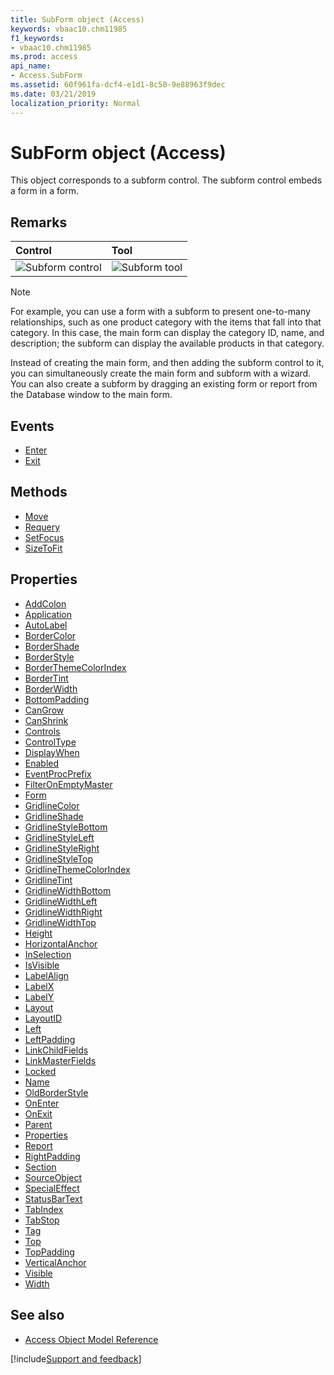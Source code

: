 ```yaml
---
title: SubForm object (Access)
keywords: vbaac10.chm11985
f1_keywords:
- vbaac10.chm11985
ms.prod: access
api_name:
- Access.SubForm
ms.assetid: 60f961fa-dcf4-e1d1-8c50-9e88963f9dec
ms.date: 03/21/2019
localization_priority: Normal
---
```



# SubForm object (Access)

This object corresponds to a subform control. The subform control embeds a form in a form.


## Remarks

|Control|Tool|
|:------|:---|
|![Subform control](../images/t-subfrm_ZA06054004.gif)|![Subform tool](../images/subfrmrp_ZA06044634.gif)|

> [!NOTE]
> For example, you can use a form with a subform to present one-to-many relationships, such as one product category with the items that fall into that category. In this case, the main form can display the category ID, name, and description; the subform can display the available products in that category.

Instead of creating the main form, and then adding the subform control to it, you can simultaneously create the main form and subform with a wizard. You can also create a subform by dragging an existing form or report from the Database window to the main form.
    

## Events

- [Enter](Access.SubForm.Enter.md)
- [Exit](Access.SubForm.Exit.md)

## Methods

- [Move](Access.SubForm.Move.md)
- [Requery](Access.SubForm.Requery.md)
- [SetFocus](Access.SubForm.SetFocus.md)
- [SizeToFit](Access.SubForm.SizeToFit.md)

## Properties

- [AddColon](Access.SubForm.AddColon.md)
- [Application](Access.SubForm.Application.md)
- [AutoLabel](Access.SubForm.AutoLabel.md)
- [BorderColor](Access.SubForm.BorderColor.md)
- [BorderShade](Access.SubForm.BorderShade.md)
- [BorderStyle](Access.SubForm.BorderStyle.md)
- [BorderThemeColorIndex](Access.SubForm.BorderThemeColorIndex.md)
- [BorderTint](Access.SubForm.BorderTint.md)
- [BorderWidth](Access.SubForm.BorderWidth.md)
- [BottomPadding](Access.SubForm.BottomPadding.md)
- [CanGrow](Access.SubForm.CanGrow.md)
- [CanShrink](Access.SubForm.CanShrink.md)
- [Controls](Access.SubForm.Controls.md)
- [ControlType](Access.SubForm.ControlType.md)
- [DisplayWhen](Access.SubForm.DisplayWhen.md)
- [Enabled](Access.SubForm.Enabled.md)
- [EventProcPrefix](Access.SubForm.EventProcPrefix.md)
- [FilterOnEmptyMaster](Access.SubForm.FilterOnEmptyMaster.md)
- [Form](Access.SubForm.Form.md)
- [GridlineColor](Access.SubForm.GridlineColor.md)
- [GridlineShade](Access.SubForm.GridlineShade.md)
- [GridlineStyleBottom](Access.SubForm.GridlineStyleBottom.md)
- [GridlineStyleLeft](Access.SubForm.GridlineStyleLeft.md)
- [GridlineStyleRight](Access.SubForm.GridlineStyleRight.md)
- [GridlineStyleTop](Access.SubForm.GridlineStyleTop.md)
- [GridlineThemeColorIndex](Access.SubForm.GridlineThemeColorIndex.md)
- [GridlineTint](Access.SubForm.GridlineTint.md)
- [GridlineWidthBottom](Access.SubForm.GridlineWidthBottom.md)
- [GridlineWidthLeft](Access.SubForm.GridlineWidthLeft.md)
- [GridlineWidthRight](Access.SubForm.GridlineWidthRight.md)
- [GridlineWidthTop](Access.SubForm.GridlineWidthTop.md)
- [Height](Access.SubForm.Height.md)
- [HorizontalAnchor](Access.SubForm.HorizontalAnchor.md)
- [InSelection](Access.SubForm.InSelection.md)
- [IsVisible](Access.SubForm.IsVisible.md)
- [LabelAlign](Access.SubForm.LabelAlign.md)
- [LabelX](Access.SubForm.LabelX.md)
- [LabelY](Access.SubForm.LabelY.md)
- [Layout](Access.SubForm.Layout.md)
- [LayoutID](Access.SubForm.LayoutID.md)
- [Left](Access.SubForm.Left.md)
- [LeftPadding](Access.SubForm.LeftPadding.md)
- [LinkChildFields](Access.SubForm.LinkChildFields.md)
- [LinkMasterFields](Access.SubForm.LinkMasterFields.md)
- [Locked](Access.SubForm.Locked.md)
- [Name](Access.SubForm.Name.md)
- [OldBorderStyle](Access.SubForm.OldBorderStyle.md)
- [OnEnter](Access.SubForm.OnEnter.md)
- [OnExit](Access.SubForm.OnExit.md)
- [Parent](Access.SubForm.Parent.md)
- [Properties](Access.SubForm.Properties.md)
- [Report](Access.SubForm.Report.md)
- [RightPadding](Access.SubForm.RightPadding.md)
- [Section](Access.SubForm.Section.md)
- [SourceObject](Access.SubForm.SourceObject.md)
- [SpecialEffect](Access.SubForm.SpecialEffect.md)
- [StatusBarText](Access.SubForm.StatusBarText.md)
- [TabIndex](Access.SubForm.TabIndex.md)
- [TabStop](Access.SubForm.TabStop.md)
- [Tag](Access.SubForm.Tag.md)
- [Top](Access.SubForm.Top.md)
- [TopPadding](Access.SubForm.TopPadding.md)
- [VerticalAnchor](Access.SubForm.VerticalAnchor.md)
- [Visible](Access.SubForm.Visible.md)
- [Width](Access.SubForm.Width.md)


## See also

- [Access Object Model Reference](overview/Access/object-model.md)


[!include[Support and feedback](~/includes/feedback-boilerplate.md)]